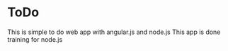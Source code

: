 ToDo
=========
This is simple to do web app with angular.js and node.js
This app is done training for node.js
